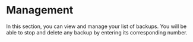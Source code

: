 # Management

In this section, you can view and manage your list of backups. You will be able to stop and delete any backup by entering its corresponding number.